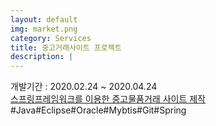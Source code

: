 ```yaml
---
layout: default
img: market.png
category: Services
title: 중고거래사이트 프로젝트
description: |
---
```

개발기간 : 2020.02.24 ~ 2020.04.24          
[스프링프레임워크를 이용한 중고물품거래 사이트 제작](http://join.deathtothestockphoto.com/)
#Java#Eclipse#Oracle#Mybtis#Git#Spring
